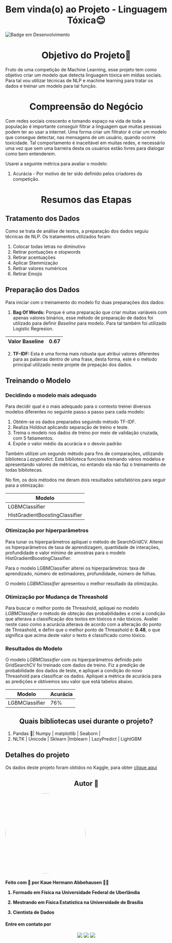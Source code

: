 <h1 align="center"> Bem vinda(o) ao Projeto - Linguagem Tóxica😊 </h1>

![Badge em Desenvolvimento](https://img.shields.io/static/v1?label=STATUS&message=CONSTRUÇÃO&color=<COLOR>)

<h1 align ="center"> Objetivo do Projeto🤔</h1>

Fruto de uma competição de Machine Learning, esse projeto tem como objetivo criar um modelo que detecta linguagem tóxica em mídias sociais. Para tal vou utilizar técnicas de NLP e machine learning para tratar os dados e treinar um modelo para tal função.


<h1 align ="center"> Compreensão do Negócio</h1>

Com redes sociais crescento e tomando espaço na vida de toda a população é importante conseguir filtrar a linguagem que muitas pessoas podem ter ao usar a internet. Uma forma criar um filtrator é criar um modelo que consegue detectar, nas mensagens de um usuário, quando ocorre
toxicidade. Tal comportamento é inaceitável em muitas redes, e necessário uma vez que sem uma barreira desta os usuários estão livres para dialogar como bem entenderem. 

   
Usarei a seguinte métrica para avaliar o modelo:
1. Acurácia - Por motivo de ter sido definido pelos criadores da competição.

<h1 align ="center"> Resumos das Etapas</h1>

<h2 align ="left"> Tratamento dos Dados</h2>

Como se trata de análise de textos, a preparação dos dados seguiu técnicas de NLP. Os tratamentos utilizados foram:


1. Colocar todas letras no diminutivo
2. Retirar pontuações e stopwords
3. Retirar acentuações
4. Aplicar Stemmização
5. Retirar valores numéricos
6. Retirar Emojis

<h2 align ="left"> Preparação dos Dados </h2>

Para iniciar com o treinamento do modelo fiz duas preparações dos dados:

1. **Bag Of Words:** Porque é uma preparação que criar muitas variáveis com apenas valores binários, esse método de preparação de dados foi utilizado para definir *Baseline* para modelo. Para tal também foi utilizado Logistic Regresion.
   
| Valor Baseline                      | 0.67              |
|-------------------------------------|-------------------|

2. **TF-IDF:** Esta é uma forma mais robusta que atribui valores diferentes para as palavras dentro de uma frase, desta forma, este é o método principal utilizado neste projete de prepação dos dados. 
  
<h2 align ="left"> Treinando o Modelo</h2>

<h3 align ="left"> Decidindo o modelo mais adequado</h3>

Para decidir qual é o mais adequado para o contexto treinei diversos modelos diferentes no seguinte passo a passo para cada modelo:

1. Obtém-se os dados preparados seguindo método TF-IDF.
2. Realiza Holdout aplicando separação de treino e teste.
3. Treina o modelo nos dados de treino por meio de validação cruzada, com 5 fatiamentos.
4. Expõe o valor médio da acurácia e o desvio padrão

Também utilizei um segundo método para fins de comparações, utilizando biblioteca *Lazypredict*. Esta biblioteca funciona treinando vários modelos e apresentando valores de métricas, no entando ela não faz o treinamento de todas bibliotecas.

No fim, os dois métodos me deram dois resultados satisfatórios para seguir para a otimização:

| Modelo                             | 
|-------------------------------------|
| LGBMClassifier                              | 
| HistGradientBoostingClassifier              | 




<h3 align ="left"> Otimização por hiperparâmetros</h3>

Para tunar os hiperparâmetros apliquei o método de SearchGridCV. Alterei os hiperparâmetros de taxa de aprendizagem, quantidade de interações, profundidade e valor mínimo de amostras para o modelo HistGradientBoostingClassifier.

Para o modelo LGBMClassifier alterei os hiperparâmetros: taxa de aprendizado, número de estimadores, profundidade, número de folhas.

O modelo *LGBMClassifier* apresentou o melhor resultado da otimização.

<h3 align ="left"> Otimização por Mudança de Threashold</h3>

Para buscar o melhor ponto de Threashold, apliquei no modelo *LGBMClassifier* o método de obteção das probabilidades e criei a condição que alterava a classificação dos textos em tóxicos e não tóxicos.
Avaliei neste caso como a acurácia alterava de acordo com a alteração do ponto de Threashold, e defini que o melhor ponto de Threashold é: **0.48**, o que significa que acima deste valor o texto é classificado como tóxico.



  

  
<h3 align ="left"> Resultados do Modelo </h3>

O modelo *LGBMClassifier* com os hiperparâmetros definido pelo GridSearchCV foi treinado com dados de treino. Fiz a predição de probabilidade dos dados de teste, e apliquei a condição do novo Threashold para classificar os dados.
Apliquei a métrica de acurácia para as predições e obtivemos seu valor que está tabelos abaixo.

| Modelo                              | Acurácia         |
|-------------------------------------|------------------|
| LGBMClassifier                      | 76%             |





<h2 align ="center"> Quais bibliotecas usei durante o projeto?</h2>

1. Pandas 🐼| Numpy | matplotlib | Seaborn |
2. NLTK | Unicode | Sklearn |Imblearn | LazyPredict | LightGBM

## Detalhes do projeto


Os dados deste projeto foram obtidos no Kaggle, para obter [clique aqui](https://www.kaggle.com/competitions/ml-olympiad-toxic-language-ptbr-detection/data)



<h2 align ="center">Autor 🚀</h2>
<a>
<img style = "border-radius: 50%;" src = https://github.com/KaueAbbe/Analise_ChurnRate/assets/68445400/bd4b5b79-4826-4d72-91e4-5fc7532ac19b width="250px;" alt=""/>

 <sub><b></b></sub></a> 

<h4> Feito com 💙 por Kaue Hermann Abbehausen 👋🏽 
<br/> 
 
 1. Formado em Física na Universidade Federal de Uberlândia
 
 2. Mestrando em Física Estatística na Universidade de Brasília
    
 3. Cientista de Dados</h4>
<h4> Entre em contato por</h4>
<div align = "center"> 

 
   <a href="https://www.linkedin.com/in/kaue-abbehausen-5b1922165/" target="_blank"><img src="https://img.shields.io/badge/-LinkedIn-%230077B5?style=for-the-badge&logo=linkedin&logoColor=white" target="_blank"></a> 
  <a href="https://www.instagram.com/cienciaeanimacao/" target="_blank"><img src="https://img.shields.io/badge/-Instagram-%23E4405F?style=for-the-badge&logo=instagram&logoColor=white" target="_blank"></a>
  <a href = "mailto:kaueabbehausen@hotmail.com"><img src="https://img.shields.io/badge/Microsoft_Outlook-0078D4?style=for-the-badge&logo=microsoft-outlook&logoColor=white" target="_blank"></a>
</div>
